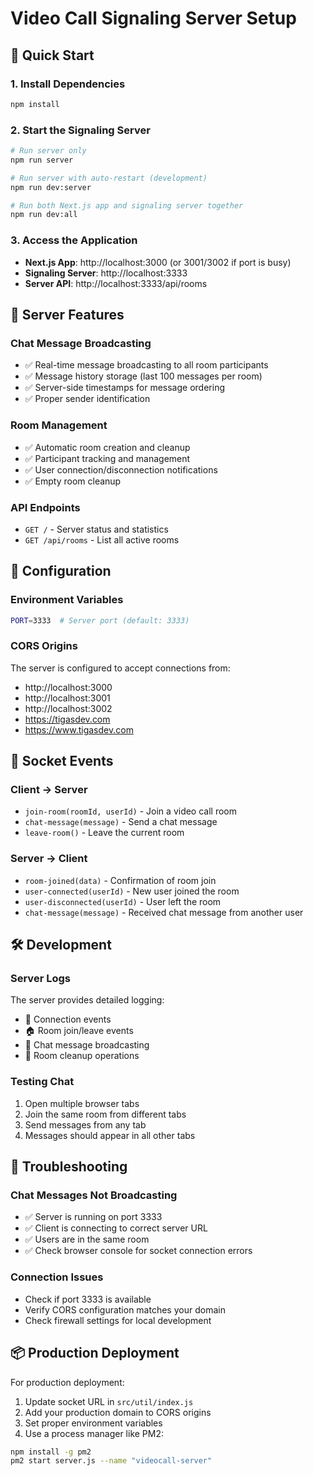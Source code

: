 # Video Call Signaling Server Setup

## 🚀 Quick Start

### 1. Install Dependencies
```bash
npm install
```

### 2. Start the Signaling Server
```bash
# Run server only
npm run server

# Run server with auto-restart (development)
npm run dev:server

# Run both Next.js app and signaling server together
npm run dev:all
```

### 3. Access the Application
- **Next.js App**: http://localhost:3000 (or 3001/3002 if port is busy)
- **Signaling Server**: http://localhost:3333
- **Server API**: http://localhost:3333/api/rooms

## 📡 Server Features

### Chat Message Broadcasting
- ✅ Real-time message broadcasting to all room participants
- ✅ Message history storage (last 100 messages per room)
- ✅ Server-side timestamps for message ordering
- ✅ Proper sender identification

### Room Management
- ✅ Automatic room creation and cleanup
- ✅ Participant tracking and management
- ✅ User connection/disconnection notifications
- ✅ Empty room cleanup

### API Endpoints
- `GET /` - Server status and statistics
- `GET /api/rooms` - List all active rooms

## 🔧 Configuration

### Environment Variables
```bash
PORT=3333  # Server port (default: 3333)
```

### CORS Origins
The server is configured to accept connections from:
- http://localhost:3000
- http://localhost:3001  
- http://localhost:3002
- https://tigasdev.com
- https://www.tigasdev.com

## 📝 Socket Events

### Client → Server
- `join-room(roomId, userId)` - Join a video call room
- `chat-message(message)` - Send a chat message
- `leave-room()` - Leave the current room

### Server → Client  
- `room-joined(data)` - Confirmation of room join
- `user-connected(userId)` - New user joined the room
- `user-disconnected(userId)` - User left the room
- `chat-message(message)` - Received chat message from another user

## 🛠️ Development

### Server Logs
The server provides detailed logging:
- 🔌 Connection events
- 🏠 Room join/leave events  
- 💬 Chat message broadcasting
- 🧹 Room cleanup operations

### Testing Chat
1. Open multiple browser tabs
2. Join the same room from different tabs
3. Send messages from any tab
4. Messages should appear in all other tabs

## 🚨 Troubleshooting

### Chat Messages Not Broadcasting
- ✅ Server is running on port 3333
- ✅ Client is connecting to correct server URL
- ✅ Users are in the same room
- ✅ Check browser console for socket connection errors

### Connection Issues
- Check if port 3333 is available
- Verify CORS configuration matches your domain
- Check firewall settings for local development

## 📦 Production Deployment

For production deployment:

1. Update socket URL in `src/util/index.js`
2. Add your production domain to CORS origins
3. Set proper environment variables
4. Use a process manager like PM2:

```bash
npm install -g pm2
pm2 start server.js --name "videocall-server"
``` 